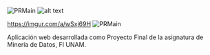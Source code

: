 ![PRMain](https://user-images.githubusercontent.com/68305096/229203880-6a951dc9-3557-49b6-a37f-df7130eb52d4.PNG)
![alt text](https://i.imgur.com/60xNzFI.png)

https://imgur.com/a/wSxj69H
![PRMain](https://user-images.githubusercontent.com/68305096/229203880-6a951dc9-3557-49b6-a37f-df7130eb52d4.PNG)

<blockquote class="imgur-embed-pub" lang="en" data-id="a/wSxj69H" data-context="false" ><a href="//imgur.com/a/wSxj69H"></a></blockquote><script async src="//s.imgur.com/min/embed.js" charset="utf-8"></script>

Aplicación web desarrollada como Proyecto Final de la asignatura de Minería de Datos, FI UNAM.
